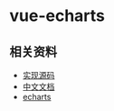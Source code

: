 # vue-echarts



## 相关资料
+ [实现源码](https://github.com/ecomfe/vue-echarts/blob/master/src/components/ECharts.vue)
+ [中文文档](https://github.com/ecomfe/vue-echarts/blob/master/README.zh_CN.md)
+ [echarts](https://echarts.baidu.com/tutorial.html)